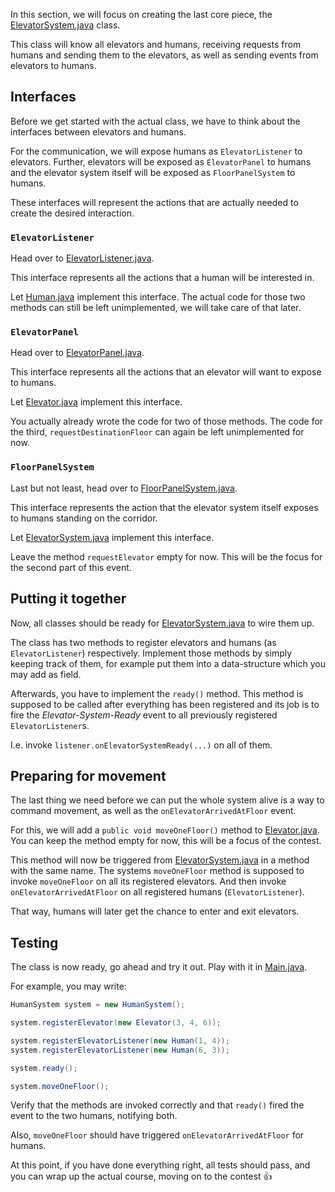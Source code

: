 In this section, we will focus on creating the last core piece, the
[ElevatorSystem.java](course://Course/ElevatorSystem/src/org/togetherjava/event/elevator/elevators/ElevatorSystem.java) class.

This class will know all elevators and humans,
receiving requests from humans and sending them to the elevators,
as well as sending events from elevators to humans.

## Interfaces

Before we get started with the actual class, we have to think about the
interfaces between elevators and humans.

For the communication, we will expose humans as `ElevatorListener` to elevators.
Further, elevators will be exposed as `ElevatorPanel` to humans and the elevator system
itself will be exposed as `FloorPanelSystem` to humans.

These interfaces will represent the actions that are actually needed to create the
desired interaction.

### `ElevatorListener`

Head over to [ElevatorListener.java](course://Course/ElevatorSystem/src/org/togetherjava/event/elevator/humans/ElevatorListener.java).

This interface represents all the actions that a human will be interested in.

Let [Human.java](course://Course/ElevatorSystem/src/org/togetherjava/event/elevator/humans/Human.java)
implement this interface. The actual code for those two methods can still be left unimplemented,
we will take care of that later.

### `ElevatorPanel`

Head over to [ElevatorPanel.java](course://Course/ElevatorSystem/src/org/togetherjava/event/elevator/elevators/ElevatorPanel.java).

This interface represents all the actions that an elevator will want to expose to humans.

Let [Elevator.java](course://Course/ElevatorSystem/src/org/togetherjava/event/elevator/elevators/Elevator.java)
implement this interface.

You actually already wrote the code for two of those methods. The code for the third,
`requestDestinationFloor` can again be left unimplemented for now. 

### `FloorPanelSystem`

Last but not least, head over to [FloorPanelSystem.java](course://Course/ElevatorSystem/src/org/togetherjava/event/elevator/elevators/FloorPanelSystem.java).

This interface represents the action that the elevator system itself exposes to humans
standing on the corridor.

Let [ElevatorSystem.java](course://Course/ElevatorSystem/src/org/togetherjava/event/elevator/elevators/ElevatorSystem.java)
implement this interface.

Leave the method `requestElevator` empty for now. This will be the focus for the
second part of this event. 


## Putting it together

Now, all classes should be ready for [ElevatorSystem.java](course://Course/ElevatorSystem/src/org/togetherjava/event/elevator/elevators/ElevatorSystem.java)
to wire them up.

The class has two methods to register elevators and humans (as `ElevatorListener`) respectively.
Implement those methods by simply keeping track of them, for example put them into a data-structure
which you may add as field.

Afterwards, you have to implement the `ready()` method. This method is supposed to be called
after everything has been registered and its job is to fire the _Elevator-System-Ready_ event
to all previously registered `ElevatorListener`s.

I.e. invoke `listener.onElevatorSystemReady(...)` on all of them.

## Preparing for movement

The last thing we need before we can put the whole system alive is a way to command movement,
as well as the `onElevatorArrivedAtFloor` event.

For this, we will add a `public void moveOneFloor()` method to [Elevator.java](course://Course/ElevatorSystem/src/org/togetherjava/event/elevator/elevators/Elevator.java).
You can keep the method empty for now, this will be a focus of the contest.

This method will now be triggered from [ElevatorSystem.java](course://Course/ElevatorSystem/src/org/togetherjava/event/elevator/elevators/ElevatorSystem.java)
in a method with the same name. The systems `moveOneFloor` method is supposed to
invoke `moveOneFloor` on all its registered elevators. And then invoke `onElevatorArrivedAtFloor`
on all registered humans (`ElevatorListener`).

That way, humans will later get the chance to enter and exit elevators.

## Testing

The class is now ready, go ahead and try it out. Play with it in
[Main.java](course://Course/ElevatorSystem/src/org/togetherjava/event/elevator/Main.java).

For example, you may write:

```java
HumanSystem system = new HumanSystem();

system.registerElevator(new Elevator(3, 4, 6));

system.registerElevatorListener(new Human(1, 4));
system.registerElevatorListener(new Human(6, 3));

system.ready();

system.moveOneFloor();
```

Verify that the methods are invoked correctly and that `ready()`
fired the event to the two humans, notifying both.

Also, `moveOneFloor` should have triggered `onElevatorArrivedAtFloor` for humans.

At this point, if you have done everything right, all tests should pass, and you
can wrap up the actual course, moving on to the contest 👍

